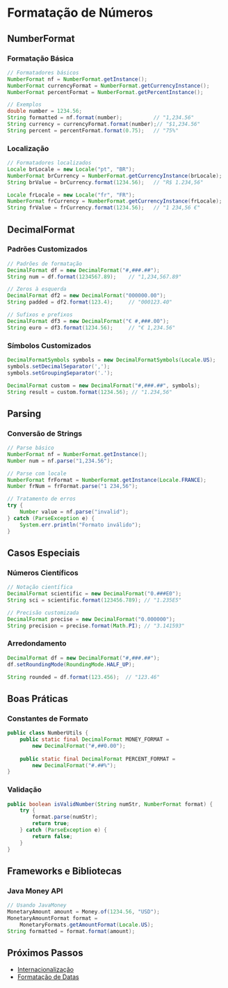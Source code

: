 # Formatação de Números

## NumberFormat

### Formatação Básica
```java
// Formatadores básicos
NumberFormat nf = NumberFormat.getInstance();
NumberFormat currencyFormat = NumberFormat.getCurrencyInstance();
NumberFormat percentFormat = NumberFormat.getPercentInstance();

// Exemplos
double number = 1234.56;
String formatted = nf.format(number);          // "1,234.56"
String currency = currencyFormat.format(number);// "$1,234.56"
String percent = percentFormat.format(0.75);   // "75%"
```

### Localização
```java
// Formatadores localizados
Locale brLocale = new Locale("pt", "BR");
NumberFormat brCurrency = NumberFormat.getCurrencyInstance(brLocale);
String brValue = brCurrency.format(1234.56);   // "R$ 1.234,56"

Locale frLocale = new Locale("fr", "FR");
NumberFormat frCurrency = NumberFormat.getCurrencyInstance(frLocale);
String frValue = frCurrency.format(1234.56);   // "1 234,56 €"
```

## DecimalFormat

### Padrões Customizados
```java
// Padrões de formatação
DecimalFormat df = new DecimalFormat("#,###.##");
String num = df.format(1234567.89);    // "1,234,567.89"

// Zeros à esquerda
DecimalFormat df2 = new DecimalFormat("000000.00");
String padded = df2.format(123.4);     // "000123.40"

// Sufixos e prefixos
DecimalFormat df3 = new DecimalFormat("€ #,###.00");
String euro = df3.format(1234.56);     // "€ 1,234.56"
```

### Símbolos Customizados
```java
DecimalFormatSymbols symbols = new DecimalFormatSymbols(Locale.US);
symbols.setDecimalSeparator(',');
symbols.setGroupingSeparator('.');

DecimalFormat custom = new DecimalFormat("#,###.##", symbols);
String result = custom.format(1234.56); // "1.234,56"
```

## Parsing

### Conversão de Strings
```java
// Parse básico
NumberFormat nf = NumberFormat.getInstance();
Number num = nf.parse("1,234.56");

// Parse com locale
NumberFormat frFormat = NumberFormat.getInstance(Locale.FRANCE);
Number frNum = frFormat.parse("1 234,56");

// Tratamento de erros
try {
    Number value = nf.parse("invalid");
} catch (ParseException e) {
    System.err.println("Formato inválido");
}
```

## Casos Especiais

### Números Científicos
```java
// Notação científica
DecimalFormat scientific = new DecimalFormat("0.###E0");
String sci = scientific.format(123456.789); // "1.235E5"

// Precisão customizada
DecimalFormat precise = new DecimalFormat("0.000000");
String precision = precise.format(Math.PI); // "3.141593"
```

### Arredondamento
```java
DecimalFormat df = new DecimalFormat("#,###.##");
df.setRoundingMode(RoundingMode.HALF_UP);

String rounded = df.format(123.456);  // "123.46"
```

## Boas Práticas

### Constantes de Formato
```java
public class NumberUtils {
    public static final DecimalFormat MONEY_FORMAT = 
        new DecimalFormat("#,##0.00");
    
    public static final DecimalFormat PERCENT_FORMAT = 
        new DecimalFormat("#.##%");
}
```

### Validação
```java
public boolean isValidNumber(String numStr, NumberFormat format) {
    try {
        format.parse(numStr);
        return true;
    } catch (ParseException e) {
        return false;
    }
}
```

## Frameworks e Bibliotecas

### Java Money API
```java
// Usando JavaMoney
MonetaryAmount amount = Money.of(1234.56, "USD");
MonetaryAmountFormat format = 
    MonetaryFormats.getAmountFormat(Locale.US);
String formatted = format.format(amount);
```

## Próximos Passos
- [Internacionalização](i18n.md)
- [Formatação de Datas](date-formatting.md)